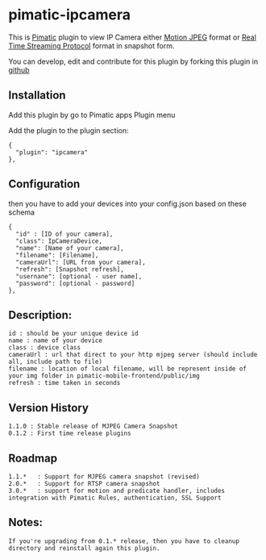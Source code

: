 pimatic-ipcamera
=======================

This is [Pimatic](http://pimatic.org) plugin to view IP Camera either [Motion JPEG](https://en.wikipedia.org/wiki/Motion_JPEG) format or [Real Time Streaming Protocol](https://id.wikipedia.org/wiki/Real_Time_Streaming_Protocol) format in snapshot form.

You can develop, edit and contribute for this plugin by forking this plugin in [github](https://github.com/funky81/pimatic-ip-camera)

Installation
-------------
Add this plugin by go to Pimatic apps Plugin menu

Add the plugin to the plugin section:

    {
      "plugin": "ipcamera"
    },

Configuration
-------------

then you have to add your devices into your config.json based on these schema

    {
      "id" : [ID of your camera],
      "class": IpCameraDevice,
      "name": [Name of your camera],
      "filename": [Filename],
      "cameraUrl": [URL from your camera],
      "refresh": [Snapshot refresh],
      "usernane": [optional - user name],
      "password": [optional - password]
    },

Description:
-------------

    id : should be your unique device id
    name : name of your device
    class : device class
    cameraUrl : url that direct to your http mjpeg server (should include all, include path to file)
    filename : location of local filename, will be represent inside of your img folder in pimatic-mobile-frontend/public/img
    refresh : time taken in seconds

Version History
---------------
    1.1.0 : Stable release of MJPEG Camera Snapshot 
    0.1.2 : First time release plugins
    
Roadmap
---------------
    1.1.*   : Support for MJPEG camera snapshot (revised)
    2.0.*   : Support for RTSP camera snapshot
    3.0.*   : support for motion and predicate handler, includes integration with Pimatic Rules, authentication, SSL Support

Notes:
-------------
    If you're upgrading from 0.1.* release, then you have to cleanup directory and reinstall again this plugin.